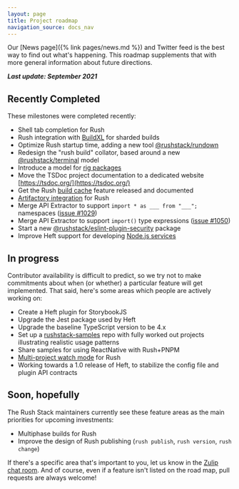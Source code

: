 ```yaml
---
layout: page
title: Project roadmap
navigation_source: docs_nav
---
```


Our [News page]({% link pages/news.md %}) and Twitter feed is the best way to find out what's happening.
This roadmap supplements that with more general information about future directions.

***Last update: September 2021***


## Recently Completed

These milestones were completed recently:

<!-- latest events go on the bottom -->
- Shell tab completion for Rush
- Rush integration with [BuildXL](https://github.com/microsoft/BuildXL) for sharded builds
- Optimize Rush startup time, adding a new tool [@rushstack/rundown](https://www.npmjs.com/package/@rushstack/rundown)
- Redesign the "rush build" collator, based around a new [@rushstack/terminal](https://www.npmjs.com/package/@rushstack/terminal) model
- Introduce a model for [rig packages](https://www.npmjs.com/package/@rushstack/rig-package)
- Move the TSDoc project documentation to a dedicated website [https://tsdoc.org/](https://tsdoc.org/)
- Get the Rush [build cache](https://rushjs.io/pages/maintainer/build_cache/) feature released and documented
- [Artifactory integration](https://rushjs.io/pages/maintainer/npm_registry_auth/)  for Rush
- Merge API Extractor to support `import * as ___ from "___";` namespaces ([issue #1029](https://github.com/microsoft/rushstack/issues/1029))
- Merge API Extractor to support `import()` type expressions ([issue #1050](https://github.com/microsoft/rushstack/issues/1050))
- Start a new [@rushstack/eslint-plugin-security](https://www.npmjs.com/package/@rushstack/eslint-plugin-security) package
- Improve Heft support for developing [Node.js services](https://rushstack.io/pages/heft_tasks/node-service/)


## In progress

Contributor availability is difficult to predict, so we try not to make commitments about when (or whether)
a particular feature will get implemented.  That said, here's some areas which people are actively working on:

<!-- things we expect to get to sooner go at the top -->

- Create a Heft plugin for StorybookJS
- Upgrade the Jest package used by Heft
- Upgrade the baseline TypeScript version to be 4.x
- Set up a [rushstack-samples](https://github.com/microsoft/rushstack-samples/) repo with fully worked out projects
  illustrating realistic usage patterns
- Share samples for using ReactNative with Rush+PNPM
- [Multi-project watch mode](https://rushjs.io/pages/advanced/watch_mode/) for Rush
- Working towards a 1.0 release of Heft, to stabilize the config file and plugin API contracts


## Soon, hopefully

The Rush Stack maintainers currently see these feature areas as the main priorities for upcoming investments:

<!-- things we expect to get to sooner go at the top -->

- Multiphase builds for Rush
- Improve the design of Rush publishing (`rush publish`, `rush version`, `rush change`)


If there's a specific area that's important to you, let us know in the
[Zulip chat room](https://rushstack.zulipchat.com/).
And of course, even if a feature isn't listed on the road map, pull requests are always welcome!

